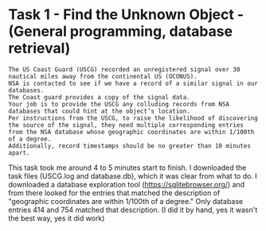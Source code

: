 # Task 1 - Find the Unknown Object - (General programming, database retrieval)
```
The US Coast Guard (USCG) recorded an unregistered signal over 30 nautical miles away from the continental US (OCONUS).
NSA is contacted to see if we have a record of a similar signal in our databases.
The Coast guard provides a copy of the signal data.
Your job is to provide the USCG any colluding records from NSA databases that could hint at the object’s location.
Per instructions from the USCG, to raise the likelihood of discovering the source of the signal, they need multiple corresponding entries from the NSA database whose geographic coordinates are within 1/100th of a degree.
Additionally, record timestamps should be no greater than 10 minutes apart.

```

This task took me around 4 to 5 minutes start to finish. 
I downloaded the task files (USCG.log and database.db), which it was clear from what to do. 
I downloaded a database exploration tool (https://sqlitebrowser.org/) and from there looked for the entries that matched the description of "geographic coordinates are within 1/100th of a degree." 
Only database entries 414 and 754 matched that description. (I did it by hand, yes it wasn't the best way, yes it did work)
